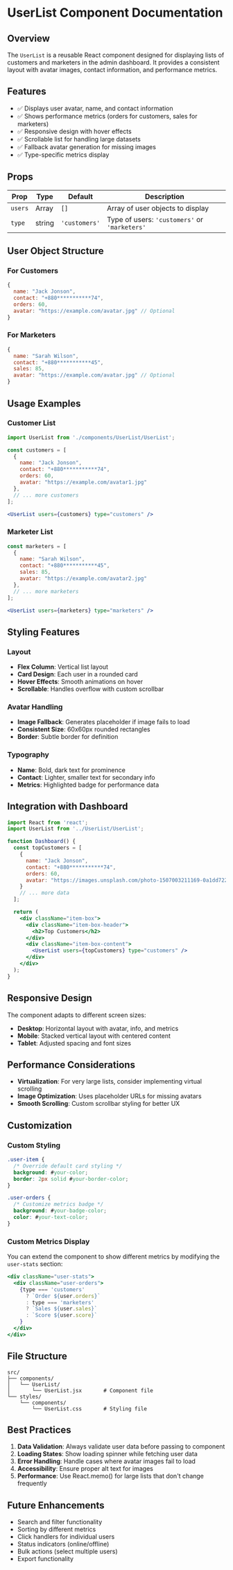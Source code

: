 # UserList Component Documentation

## Overview
The `UserList` is a reusable React component designed for displaying lists of customers and marketers in the admin dashboard. It provides a consistent layout with avatar images, contact information, and performance metrics.

## Features
- ✅ Displays user avatar, name, and contact information
- ✅ Shows performance metrics (orders for customers, sales for marketers)
- ✅ Responsive design with hover effects
- ✅ Scrollable list for handling large datasets
- ✅ Fallback avatar generation for missing images
- ✅ Type-specific metrics display

## Props

| Prop | Type | Default | Description |
|------|------|---------|-------------|
| `users` | Array | `[]` | Array of user objects to display |
| `type` | string | `'customers'` | Type of users: `'customers'` or `'marketers'` |

## User Object Structure

### For Customers
```javascript
{
  name: "Jack Jonson",
  contact: "+880***********74",
  orders: 60,
  avatar: "https://example.com/avatar.jpg" // Optional
}
```

### For Marketers
```javascript
{
  name: "Sarah Wilson", 
  contact: "+880***********45",
  sales: 85,
  avatar: "https://example.com/avatar.jpg" // Optional
}
```

## Usage Examples

### Customer List
```jsx
import UserList from './components/UserList/UserList';

const customers = [
  {
    name: "Jack Jonson",
    contact: "+880***********74",
    orders: 60,
    avatar: "https://example.com/avatar1.jpg"
  },
  // ... more customers
];

<UserList users={customers} type="customers" />
```

### Marketer List
```jsx
const marketers = [
  {
    name: "Sarah Wilson",
    contact: "+880***********45", 
    sales: 85,
    avatar: "https://example.com/avatar2.jpg"
  },
  // ... more marketers
];

<UserList users={marketers} type="marketers" />
```

## Styling Features

### Layout
- **Flex Column**: Vertical list layout
- **Card Design**: Each user in a rounded card
- **Hover Effects**: Smooth animations on hover
- **Scrollable**: Handles overflow with custom scrollbar

### Avatar Handling
- **Image Fallback**: Generates placeholder if image fails to load
- **Consistent Size**: 60x60px rounded rectangles
- **Border**: Subtle border for definition

### Typography
- **Name**: Bold, dark text for prominence
- **Contact**: Lighter, smaller text for secondary info
- **Metrics**: Highlighted badge for performance data

## Integration with Dashboard

```jsx
import React from 'react';
import UserList from '../UserList/UserList';

function Dashboard() {
  const topCustomers = [
    {
      name: "Jack Jonson",
      contact: "+880***********74",
      orders: 60,
      avatar: "https://images.unsplash.com/photo-1507003211169-0a1dd7228f2d?w=150"
    }
    // ... more data
  ];

  return (
    <div className="item-box">
      <div className="item-box-header">
        <h2>Top Customers</h2>
      </div>
      <div className="item-box-content">
        <UserList users={topCustomers} type="customers" />
      </div>
    </div>
  );
}
```

## Responsive Design

The component adapts to different screen sizes:
- **Desktop**: Horizontal layout with avatar, info, and metrics
- **Mobile**: Stacked vertical layout with centered content
- **Tablet**: Adjusted spacing and font sizes

## Performance Considerations

- **Virtualization**: For very large lists, consider implementing virtual scrolling
- **Image Optimization**: Uses placeholder URLs for missing avatars
- **Smooth Scrolling**: Custom scrollbar styling for better UX

## Customization

### Custom Styling
```css
.user-item {
  /* Override default card styling */
  background: #your-color;
  border: 2px solid #your-border-color;
}

.user-orders {
  /* Customize metrics badge */
  background: #your-badge-color;
  color: #your-text-color;
}
```

### Custom Metrics Display
You can extend the component to show different metrics by modifying the `user-stats` section:

```jsx
<div className="user-stats">
  <div className="user-orders">
    {type === 'customers' 
      ? `Order ${user.orders}` 
      : type === 'marketers'
      ? `Sales ${user.sales}`
      : `Score ${user.score}`
    }
  </div>
</div>
```

## File Structure

```
src/
├── components/
│   └── UserList/
│       └── UserList.jsx       # Component file
└── styles/
    └── components/
        └── UserList.css       # Styling file
```

## Best Practices

1. **Data Validation**: Always validate user data before passing to component
2. **Loading States**: Show loading spinner while fetching user data
3. **Error Handling**: Handle cases where avatar images fail to load
4. **Accessibility**: Ensure proper alt text for images
5. **Performance**: Use React.memo() for large lists that don't change frequently

## Future Enhancements

- Search and filter functionality
- Sorting by different metrics
- Click handlers for individual users
- Status indicators (online/offline)
- Bulk actions (select multiple users)
- Export functionality
